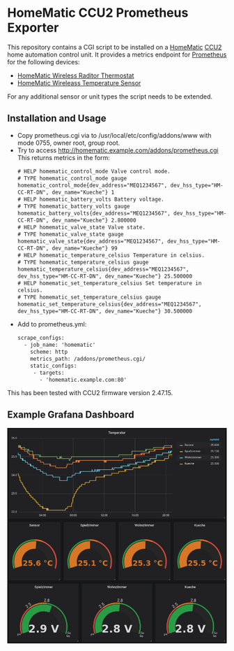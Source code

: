 HomeMatic CCU2 Prometheus Exporter
==================================

This repository contains a CGI script to be installed on a
[HomeMatic](https://www.eq-3.com/products/homematic.html)
[CCU2](https://www.eq-3.com/products/homematic/control-units-and-gateways/homematic-central-control-unit-ccu2.html)
home automation control unit. It provides a metrics endpoint for
[Prometheus](https://prometheus.io/) for the following devices:

 * [HomeMatic Wireless Raditor Thermostat](https://www.eq-3.com/products/homematic/heating-and-climate-control/homematic-wireless-radiator-thermostat.html)
 * [HomeMatic Wireleass Temperature Sensor](https://www.eq-3.com/products/homematic/heating-and-climate-control/homematic-wireless-temperature-sensor-outdoor.html)
 
For any additional sensor or unit types the script needs to be extended.

Installation and Usage
----------------------

 * Copy prometheus.cgi via to /usr/local/etc/config/addons/www with
   mode 0755, owner root, group root.
 * Try to access http://homematic.example.com/addons/prometheus.cgi
   This returns metrics in the form:
   ```
   # HELP homematic_control_mode Valve control mode.
   # TYPE homematic_control_mode gauge
   homematic_control_mode{dev_address="MEQ1234567", dev_hss_type="HM-CC-RT-DN", dev_name="Kueche"} 1
   # HELP homematic_battery_volts Battery voltage.
   # TYPE homematic_battery_volts gauge
   homematic_battery_volts{dev_address="MEQ1234567", dev_hss_type="HM-CC-RT-DN", dev_name="Kueche"} 2.800000
   # HELP homematic_valve_state Valve state.
   # TYPE homematic_valve_state gauge
   homematic_valve_state{dev_address="MEQ1234567", dev_hss_type="HM-CC-RT-DN", dev_name="Kueche"} 99
   # HELP homematic_temperature_celsius Temperature in celsius.
   # TYPE homematic_temperature_celsius gauge
   homematic_temperature_celsius{dev_address="MEQ1234567", dev_hss_type="HM-CC-RT-DN", dev_name="Kueche"} 25.500000
   # HELP homematic_set_temperature_celsius Set temperature in celsius.
   # TYPE homematic_set_temperature_celsius gauge
   homematic_set_temperature_celsius{dev_address="MEQ1234567", dev_hss_type="HM-CC-RT-DN", dev_name="Kueche"} 30.500000
   ```
 * Add to prometheus.yml:
   ```
   scrape_configs:
     - job_name: 'homematic'
       scheme: http
       metrics_path: /addons/prometheus.cgi/
       static_configs:
        - targets:
          - 'homematic.example.com:80'
   ```

This has been tested with CCU2 firmware version 2.47.15.

Example Grafana Dashboard
-------------------------

![Grafana Dashboard](/grafana.png)
